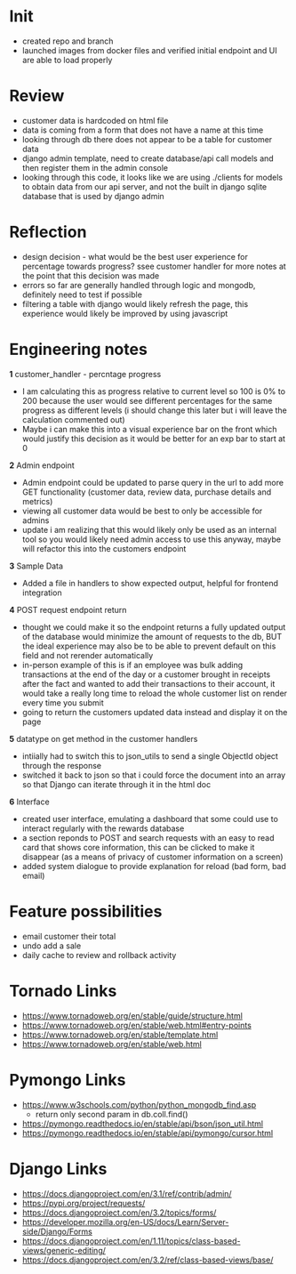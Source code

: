 # Init
- created repo and branch
- launched images from docker files and verified initial endpoint and UI are able to load properly

# Review
- customer data is hardcoded on html file
- data is coming from a form that does not have a name at this time
- looking through db there does not appear to be a table for customer data
- django admin template, need to create database/api call models and then register them in the admin console
- looking through this code, it looks like we are using ./clients for models to obtain data from our api server, and not the built in django sqlite database that is used by django admin

# Reflection
- design decision - what would be the best user experience for percentage towards progress? ssee customer handler for more notes at the point that this decision was made
- errors so far are generally handled through logic and mongodb, definitely need to test if possible
- filtering a table with django would likely refresh the page, this experience would likely be improved by using javascript

# Engineering notes
**1** customer_handler - percntage progress

  - I am calculating this as progress relative to current level so 100 is 0% to 200 because the user would see different percentages for the same progress as different levels (i should change this later but i will leave the calculation commented out)
  - Maybe i can make this into a visual experience bar on the front which would justify this decision as it would be better for an exp bar to start at 0

**2** Admin endpoint

  - Admin endpoint could be updated to parse query in the url to add more GET functionality (customer data, review data, purchase details and metrics)
  - viewing all customer data would be best to only be accessible for admins
  - update i am realizing that this would likely only be used as an internal tool so you would likely need admin access to use this anyway, maybe will refactor this into the customers endpoint

**3** Sample Data

  - Added a file in handlers to show expected output, helpful for frontend integration

**4** POST request endpoint return

  - thought we could make it so the endpoint returns a fully updated output of the database would minimize the amount of requests to the db, BUT the ideal experience may also be to be able to prevent default on this field and not rerender automatically
  - in-person example of this is if an employee was bulk adding transactions at the end of the day or a customer brought in receipts after the fact and wanted to add their transactions to their account, it would take a really long time to reload the whole customer list on render every time you submit
  - going to return the customers updated data instead and display it on the page

**5** datatype on get method in the customer handlers

  - intiially had to switch this to json_utils to send a single ObjectId object through the response
  - switched it back to json so that i could force the document into an array so that Django can iterate through it in the html doc

**6** Interface

 - created user interface, emulating a dashboard that some could use to interact regularly with the rewards database
 - a section reponds to POST and search requests with an easy to read card that shows core information, this can be clicked to make it disappear (as a means of privacy of customer information on a screen)
 - added system dialogue to provide explanation for reload (bad form, bad email)

# Feature possibilities

- email customer their total
- undo add a sale
- daily cache to review and rollback activity


# Tornado Links

- https://www.tornadoweb.org/en/stable/guide/structure.html
- https://www.tornadoweb.org/en/stable/web.html#entry-points
- https://www.tornadoweb.org/en/stable/template.html
- https://www.tornadoweb.org/en/stable/web.html

# Pymongo Links
- https://www.w3schools.com/python/python_mongodb_find.asp
  - return only second param in db.coll.find()
- https://pymongo.readthedocs.io/en/stable/api/bson/json_util.html
- https://pymongo.readthedocs.io/en/stable/api/pymongo/cursor.html

# Django Links
- https://docs.djangoproject.com/en/3.1/ref/contrib/admin/
- https://pypi.org/project/requests/
- https://docs.djangoproject.com/en/3.2/topics/forms/
- https://developer.mozilla.org/en-US/docs/Learn/Server-side/Django/Forms
- https://docs.djangoproject.com/en/1.11/topics/class-based-views/generic-editing/
- https://docs.djangoproject.com/en/3.2/ref/class-based-views/base/

